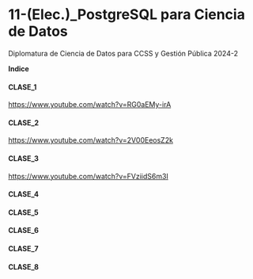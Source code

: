 # 11-(Elec.)_PostgreSQL para Ciencia de Datos
Diplomatura de Ciencia de Datos para CCSS y Gestión Pública 2024-2

**Indice**

#### CLASE_1
https://www.youtube.com/watch?v=RG0aEMy-irA

#### CLASE_2
https://www.youtube.com/watch?v=2V00EeosZ2k

#### CLASE_3
https://www.youtube.com/watch?v=FVziidS6m3I

#### CLASE_4

#### CLASE_5

#### CLASE_6

#### CLASE_7

#### CLASE_8
